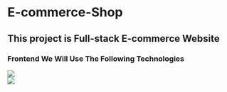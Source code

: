 # E-commerce-Shop
## This project is Full-stack E-commerce Website

<!-- # Hello, folks! <img src="https://raw.githubusercontent.com/MartinHeinz/MartinHeinz/master/wave.gif" width="30px"> -->

### Frontend We Will Use The Following Technologies <br>
![](https://img.shields.io/badge/<Html>-<Tailwindcss>-informational?style=flat&logo=<LOGO_NAME>&logoColor=white&color=2bbc8a) <br>
![](https://img.shields.io/badge/<Javascript>-<node.js>-informational?style=flat&logo=<LOGO_NAME>&logoColor=white&color=2bbc8a)
